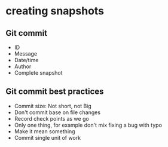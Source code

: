 # creating snapshots

## Git commit

- ID
- Message
- Date/time
- Author
- Complete snapshot

## Git commit best practices

- Commit size: Not short, not Big
- Don't commit base on file changes
- Record check points as we go
- Only one thing, for example don't mix fixing a bug with typo
- Make it mean something
- Commit single unit of work